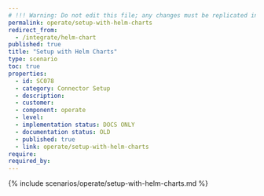 ```yaml
---
# !!! Warning: Do not edit this file; any changes must be replicated in Excel !!!
permalink: operate/setup-with-helm-charts
redirect_from:
  - /integrate/helm-chart
published: true
title: "Setup with Helm Charts"
type: scenario
toc: true
properties:
  - id: SC078
  - category: Connector Setup
  - description:
  - customer:
  - component: operate
  - level:
  - implementation status: DOCS ONLY
  - documentation status: OLD
  - published: true
  - link: operate/setup-with-helm-charts
require:
required_by:
---
```


{% include scenarios/operate/setup-with-helm-charts.md %}
